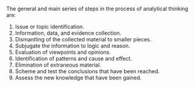 The general and main series of steps in the process of analytical thinking are:

1) Issue or topic identification.
2) Information, data, and evidence collection.
3) Dismantling of the collected material to smaller pieces.
4) Subjugate the information to logic and reason.
5) Evaluation of viewpoints and opinions.
6) Identification of patterns and cause and effect.
7) Elimination of extraneous material.
8) Scheme and test the conclusions that have been reached.
9) Assess the new knowledge that have been gained.